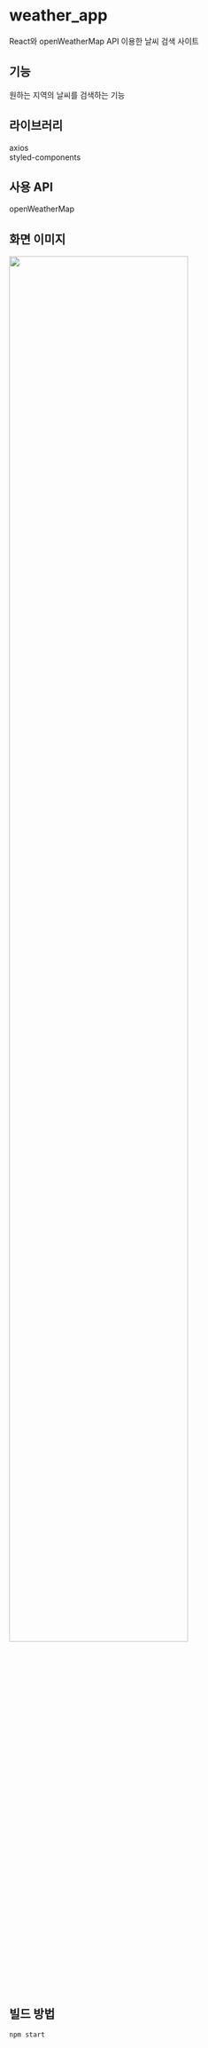 # weather_app
React와 openWeatherMap API 이용한 날씨 검색 사이트

## 기능
원하는 지역의 날씨를 검색하는 기능

## 라이브러리
axios\
styled-components

## 사용 API
openWeatherMap

## 화면 이미지
<img width="80%" src="https://user-images.githubusercontent.com/21376061/220892731-e14fe05f-fb78-4649-a027-538c1c454a03.png"/>

## 빌드 방법
```
npm start
```

